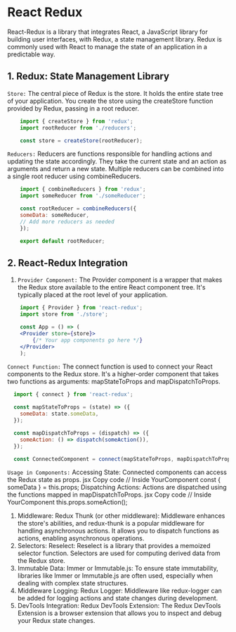 # React Redux

React-Redux is a library that integrates React, a JavaScript library for building user interfaces, with Redux, a state management library. Redux is commonly used with React to manage the state of an application in a predictable way.

## 1. Redux: State Management Library

`Store:`
The central piece of Redux is the store. It holds the entire state tree of your application.
You create the store using the createStore function provided by Redux, passing in a root reducer.

```jsx
    import { createStore } from 'redux';
    import rootReducer from './reducers';

    const store = createStore(rootReducer);
```

`Reducers:`
Reducers are functions responsible for handling actions and updating the state accordingly.
They take the current state and an action as arguments and return a new state.
Multiple reducers can be combined into a single root reducer using combineReducers.

```jsx
    import { combineReducers } from 'redux';
    import someReducer from './someReducer';

    const rootReducer = combineReducers({
    someData: someReducer,
    // Add more reducers as needed
    });

    export default rootReducer;
```

## 2. React-Redux Integration

1. `Provider Component:`
The Provider component is a wrapper that makes the Redux store available to the entire React component tree.
It's typically placed at the root level of your application.

```jsx
    import { Provider } from 'react-redux';
    import store from './store';

    const App = () => (
    <Provider store={store}>
        {/* Your app components go here */}
    </Provider>
    );
```

`Connect Function:`
The connect function is used to connect your React components to the Redux store.
It's a higher-order component that takes two functions as arguments: mapStateToProps and mapDispatchToProps.

```jsx
  import { connect } from 'react-redux';

  const mapStateToProps = (state) => ({
    someData: state.someData,
  });

  const mapDispatchToProps = (dispatch) => ({
    someAction: () => dispatch(someAction()),
  });

  const ConnectedComponent = connect(mapStateToProps, mapDispatchToProps)(YourComponent);
```

`Usage in Components:`
Accessing State:
Connected components can access the Redux state as props.
jsx
Copy code
// Inside YourComponent
const { someData } = this.props;
Dispatching Actions:
Actions are dispatched using the functions mapped in mapDispatchToProps.
jsx
Copy code
// Inside YourComponent
this.props.someAction();
1. Middleware:
Redux Thunk (or other middleware):
Middleware enhances the store's abilities, and redux-thunk is a popular middleware for handling asynchronous actions.
It allows you to dispatch functions as actions, enabling asynchronous operations.
1. Selectors:
Reselect:
Reselect is a library that provides a memoized selector function. Selectors are used for computing derived data from the Redux store.
1. Immutable Data:
Immer or Immutable.js:
To ensure state immutability, libraries like Immer or Immutable.js are often used, especially when dealing with complex state structures.
1. Middleware Logging:
Redux Logger:
Middleware like redux-logger can be added for logging actions and state changes during development.
1. DevTools Integration:
Redux DevTools Extension:
The Redux DevTools Extension is a browser extension that allows you to inspect and debug your Redux state changes.
